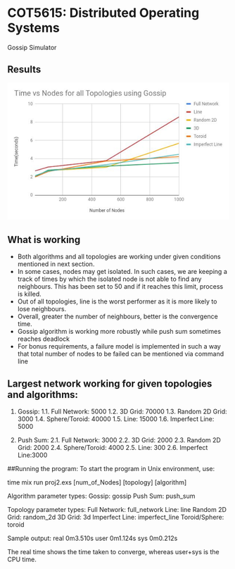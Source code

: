 # COT5615: Distributed Operating Systems
Gossip Simulator

## Results
![Alt text](/DosProject2/graph.png)

## What is working
- Both algorithms and all topologies are working under given conditions mentioned in next section.
- In some cases, nodes may get isolated. In such cases, we are keeping a track of times by which the isolated node is not able to find any neighbours. This has been set to 50 and if it reaches this limit, process is killed.
- Out of all topologies, line is the worst performer as it is more likely to lose neighbours.
- Overall, greater the number of neighbours, better is the convergence time.
- Gossip algorithm is working more robustly while push sum sometimes reaches deadlock
- For bonus requirements, a failure model is implemented in such a way that total number of nodes to be failed can be mentioned via command line

## Largest network working for given topologies and algorithms:

1. Gossip: 
1.1. Full Network: 5000
1.2. 3D Grid: 70000
1.3. Random 2D Grid: 3000
1.4. Sphere/Toroid: 40000
1.5. Line: 15000
1.6. Imperfect Line: 5000

2. Push Sum: 
2.1. Full Network: 3000
2.2. 3D Grid: 2000
2.3. Random 2D Grid: 2000
2.4. Sphere/Toroid: 4000
2.5. Line: 300
2.6. Imperfect Line:3000

##Running the program: 
To start the program in Unix environment, use:

time mix run proj2.exs [num_of_Nodes] [topology] [algorithm]

Algorithm parameter types:
Gossip: gossip
Push Sum: push_sum

Topology parameter types:
Full Network: full_network
Line: line
Random 2D Grid: random_2d
3D Grid: 3d
Imperfect Line: imperfect_line
Toroid/Sphere: toroid

Sample output:
real    0m3.510s
user    0m1.124s
sys     0m0.212s

The real time shows the time taken to converge, whereas user+sys is the CPU time.
